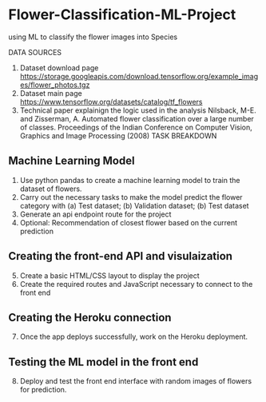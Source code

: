 # Flower-Classification-ML-Project
using ML to classify the flower images into Species

DATA SOURCES
1.	Dataset download page
https://storage.googleapis.com/download.tensorflow.org/example_images/flower_photos.tgz
2.	Dataset main page
https://www.tensorflow.org/datasets/catalog/tf_flowers
3.	Technical paper explainign the logic used in the analysis
Nilsback, M-E. and Zisserman, A. Automated flower classification over a large number of classes.
Proceedings of the Indian Conference on Computer Vision, Graphics and Image Processing (2008) 
TASK BREAKDOWN
## Machine Learning Model
1.	Use python pandas to create a machine learning model to train the dataset of flowers.
2.	Carry out the necessary tasks to make the model predict the flower category with
(a)	Test dataset; (b) Validation dataset; (b) Test dataset
3.	Generate an api endpoint route for the project
4.	Optional: Recommendation of closest flower based on the current prediction

## Creating the front-end API and visulaization
5.	Create a basic HTML/CSS layout to display the project
6.	Create the required routes and JavaScript necessary to connect to the front end

## Creating the Heroku connection
7.	Once the app deploys successfully, work on the Heroku deployment. 

## Testing the ML model in the front end
8.	Deploy and test the front end interface with random images of flowers for prediction.
